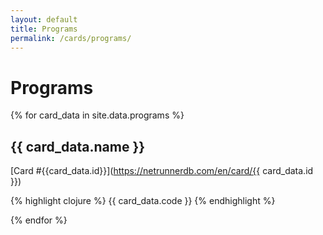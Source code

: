 ```yaml
---
layout: default
title: Programs
permalink: /cards/programs/
---
```


# Programs

{% for card_data in site.data.programs %}

## {{ card_data.name }}

[Card #{{card_data.id}}](https://netrunnerdb.com/en/card/{{ card_data.id }})

{% highlight clojure %}
{{ card_data.code }}
{% endhighlight %}

{% endfor %}
